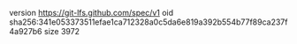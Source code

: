 version https://git-lfs.github.com/spec/v1
oid sha256:341e053373511efae1ca712328a0c5da6e819a392b554b77f89ca237f4a927b6
size 3972
